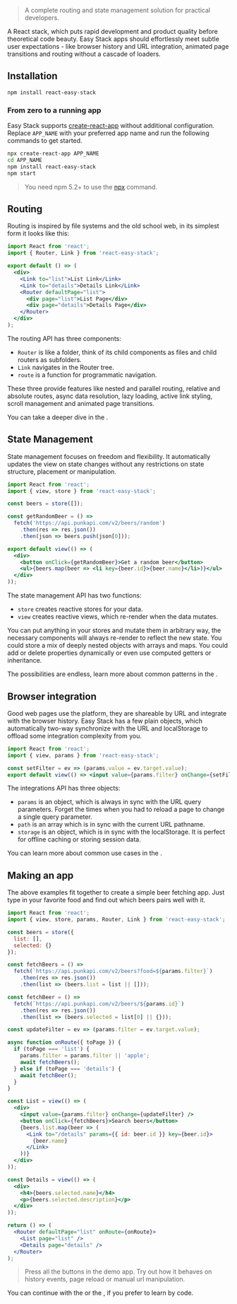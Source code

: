 > A complete routing and state management solution for practical developers.

A React stack, which puts rapid development and product quality before theoretical code beauty. Easy Stack apps should effortlessly meet subtle user expectations - like browser history and URL integration, animated page transitions and routing without a cascade of loaders.

## Installation

`npm install react-easy-stack`

### From zero to a running app

Easy Stack supports [create-react-app](https://github.com/facebookincubator/create-react-app) without additional configuration. Replace `APP_NAME` with your preferred app name and run the following commands to get started.

```bash
npx create-react-app APP_NAME
cd APP_NAME
npm install react-easy-stack
npm start
```

> You need npm 5.2+ to use the [npx](https://www.npmjs.com/package/npx) command.

## Routing

Routing is inspired by file systems and the old school web, in its simplest form it looks like this:

```jsx
import React from 'react';
import { Router, Link } from 'react-easy-stack';

export default () => (
  <div>
    <Link to="list">List Link</Link>
    <Link to="details">Details Link</Link>
    <Router defaultPage="list">
      <div page="list">List Page</div>
      <div page="details">Details Page</div>
    </Router>
  </div>
);
```

<div id="routing-demo"></div>

The routing API has three components:

- `Router` is like a folder, think of its child components as files and child routers as subfolders.
- `Link` navigates in the Router tree.
- `route` is a function for programmatic navigation.

These three provide features like nested and parallel routing, relative and absolute routes, async data resolution, lazy loading, active link styling, scroll management and animated page transitions.

You can take a deeper dive in the <span id="routing-link"></span>.

## State Management

State management focuses on freedom and flexibility. It automatically updates the view on state changes without any restrictions on state structure, placement or manipulation.

```jsx
import React from 'react';
import { view, store } from 'react-easy-stack';

const beers = store([]);

const getRandomBeer = () =>
  fetch('https://api.punkapi.com/v2/beers/random')
    .then(res => res.json())
    .then(json => beers.push(json[0]));

export default view(() => (
  <div>
    <button onClick={getRandomBeer}>Get a random beer</button>
    <ul>{beers.map(beer => <li key={beer.id}>{beer.name}</li>)}</ul>
  </div>
));
```

<div id="state-demo"></div>

The state management API has two functions:

- `store` creates reactive stores for your data.
- `view` creates reactive views, which re-render when the data mutates.

You can put anything in your stores and mutate them in arbitrary way, the necessary components will always re-render to reflect the new state. You could store a mix of deeply nested objects with arrays and maps. You could add or delete properties dynamically or even use computed getters or inheritance.

The possibilities are endless, learn more about common patterns in the <span id="state-link"></span>.

## Browser integration

Good web pages use the platform, they are shareable by URL and integrate with the browser history. Easy Stack has a few plain objects, which automatically two-way synchronize with the URL and localStorage to offload some integration complexity from you.

```jsx
import React from 'react';
import { view, params } from 'react-easy-stack';

const setFilter = ev => (params.value = ev.target.value);
export default view(() => <input value={params.filter} onChange={setFilter} />);
```

<div id="integrations-demo"></div>

The integrations API has three objects:

- `params` is an object, which is always in sync with the URL query parameters. Forget the times when you had to reload a page to change a single query parameter.
- `path` is an array which is in sync with the current URL pathname.
- `storage` is an object, which is in sync with the localStorage. It is perfect for offline caching or storing session data.

You can learn more about common use cases in the <span id="integrations-link"></span>.

## Making an app

The above examples fit together to create a simple beer fetching app. Just type in your favorite food and find out which beers pairs well with it.

```jsx
import React from 'react';
import { view, store, params, Router, Link } from 'react-easy-stack';

const beers = store({
  list: [],
  selected: {}
});

const fetchBeers = () =>
  fetch(`https://api.punkapi.com/v2/beers?food=${params.filter}`)
    .then(res => res.json())
    .then(list => (beers.list = list || []));

const fetchBeer = () =>
  fetch(`https://api.punkapi.com/v2/beers/${params.id}`)
    .then(res => res.json())
    .then(list => (beers.selected = list[0] || {}));

const updateFilter = ev => (params.filter = ev.target.value);

async function onRoute({ toPage }) {
  if (toPage === 'list') {
    params.filter = params.filter || 'apple';
    await fetchBeers();
  } else if (toPage === 'details') {
    await fetchBeer();
  }
}

const List = view(() => (
  <div>
    <input value={params.filter} onChange={updateFilter} />
    <button onClick={fetchBeers}>Search beers</button>
    {beers.list.map(beer => (
      <Link to="/details" params={{ id: beer.id }} key={beer.id}>
        {beer.name}
      </Link>
    ))}
  </div>
));

const Details = view(() => (
  <div>
    <h4>{beers.selected.name}</h4>
    <p>{beers.selected.description}</p>
  </div>
));

return () => (
  <Router defaultPage="list" onRoute={onRoute}>
    <List page="list" />
    <Details page="details" />
  </Router>
);
```

<div id="final-demo"></div>

> Press all the buttons in the demo app. Try out how it behaves on history events, page reload or manual url manipulation.

You can continue with the <span id="docs-link"></span> or the <span id="examples-link"></span>, if you prefer to learn by code.

